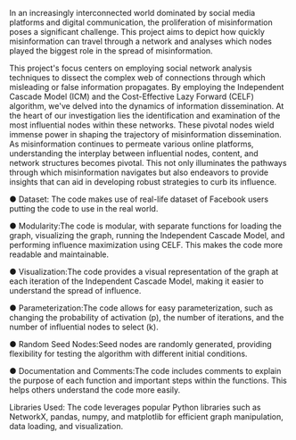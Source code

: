 In an increasingly interconnected world dominated by social media platforms and digital communication, 
the proliferation of misinformation poses a significant challenge. This project aims to depict how quickly misinformation can travel through a network and 
analyses which nodes played the biggest role in the spread of misinformation.

This project's focus centers on employing social network analysis techniques to dissect the complex web of connections 
through which misleading or false information propagates. By employing the Independent Cascade Model (ICM) and the Cost-Effective Lazy Forward (CELF) algorithm,
we've delved into the dynamics of information dissemination.
At the heart of our investigation lies the identification and examination of the most influential nodes within these networks. These pivotal nodes 
wield immense power in shaping the trajectory of misinformation dissemination.
As misinformation continues to permeate various online platforms, understanding the interplay between influential nodes, content, 
and network structures becomes pivotal. This not only illuminates the pathways through which 
misinformation navigates but also endeavors to provide insights that can aid in developing robust strategies to curb its influence.


● Dataset: The code makes use of real-life dataset of Facebook users putting the code to use in the real world.

● Modularity:The code is modular, with separate functions for loading the graph, visualizing the graph,
  running the Independent Cascade Model, and performing influence maximization using CELF. This makes the code more readable and maintainable.
  
● Visualization:The code provides a visual representation of the graph at each iteration of the Independent Cascade Model,
  making it easier to understand the spread of influence.
  
● Parameterization:The code allows for easy parameterization, such as changing the probability of activation (p), the number of iterations, 
  and the number of influential nodes to select (k).
  
● Random Seed Nodes:Seed nodes are randomly generated, providing flexibility for testing the algorithm with different initial conditions.

● Documentation and Comments:The code includes comments to explain the purpose of each function and important steps within the functions. 
  This helps others understand the code more easily.
  
Libraries Used:
The code leverages popular Python libraries such as NetworkX, pandas, numpy, and matplotlib for efficient graph manipulation, data loading, and visualization.

